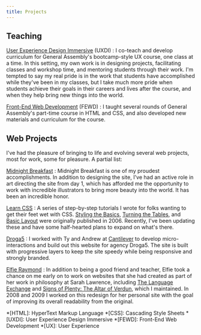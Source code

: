 ```yaml
---
title: Projects
---
```


Teaching
--------

[User Experience Design Immersive](https://generalassemb.ly/education/user-experience-design-immersive) (UXDI)
: I co-teach and develop curriculum for General Assembly's bootcamp-style UX course, one class at a time. In this setting, my own work is in designing projects, facilitating classes and workshop time, and mentoring students through their work. I'm tempted to say my real pride is in the work that students have accomplished while they've been in my classes, but I take much more pride when students achieve their goals in their careers and lives after the course, and when they help bring new things into the world.

[Front-End Web Development](https://generalassemb.ly/education/front-end-web-development) (FEWD)
: I taught several rounds of General Assembly's part-time course in HTML and CSS, and also developed new materials and curriculum for the course.


Web Projects
------------

I've had the pleasure of bringing to life and evolving several web projects, most for work, some for pleasure. A partial list:

[Midnight Breakfast](http://midnightbreakfast.com)
: Midnight Breakfast is one of my proudest accomplishments. In addition to designing the site, I've had an active role in art directing the site from day 1, which has afforded me the opportunity to work with incredible illustrators to bring more beauty into the world. It has been an incredible honor.

[Learn CSS](http://learn.nevan.org)
: A series of step-by-step tutorials I wrote for folks wanting to get their feet wet with CSS. [Styling the Basics](http://learn.nevan.org/basics/), [Turning the Tables](http://learn.nevan.org/tables/), and [Basic Layout](http://learn.nevan.org/layout/) were originally published in 2006. Recently, I've been updating these and have some half-hearted plans to expand on what's there.

[Droga5](https://droga5.com)
: I worked with Ty and Andrew at [Cantilever](http://cantilever.co/) to develop micro-interactions and build out this website for agency Droga5. The site is built with progressive layers to keep the site speedy while being responsive and strongly branded.

[Elfie Raymond](http://elfieraymond.com)
: In addition to being a good friend and teacher, Elfie took a chance on me early on to work on websites that she had created as part of her work in philosophy at Sarah Lawrence, including [The Language Exchange](http://v1.elfieraymond.com/ccorner/) and [Signs of Plenty: The Altar of Verdun](http://v1.elfieraymond.com/altar/), which I maintained. In 2008 and 2009 I worked on this redesign for her personal site with the goal of improving its overall readability from the original.


*[HTML]: HyperText Markup Language
*[CSS]: Cascading Style Sheets
*[UXDI]: User Experience Design Immersive
*[FEWD]: Front-End Web Development
*[UX]: User Experience
